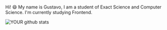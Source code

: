 ### 
Hi! 😄 
My name is Gustavo, I am a student of Exact Science and Computer Science. I'm currently studying Frontend.

![YOUR github stats](https://github-readme-stats.vercel.app/api?username=GustaRM)